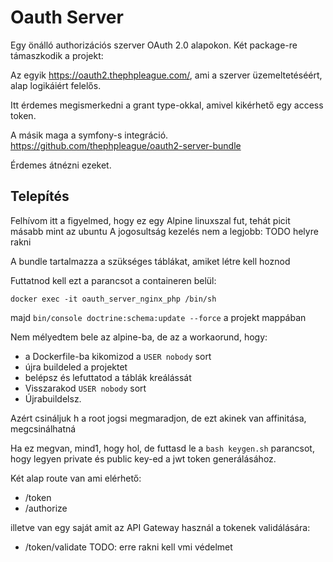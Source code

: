 # Oauth Server

Egy önálló authorizációs szerver OAuth 2.0 alapokon.
Két package-re támaszkodik a projekt:

Az egyik https://oauth2.thephpleague.com/, ami a szerver üzemeltetéséért, alap logikáiért felelős.

Itt érdemes megismerkedni a grant type-okkal, amivel kikérhető egy access token.

A másik maga a symfony-s integráció.
https://github.com/thephpleague/oauth2-server-bundle

Érdemes átnézni ezeket.

## Telepítés
Felhívom itt a figyelmed, hogy ez egy Alpine linuxszal fut, tehát picit másabb mint az ubuntu
A jogosultság kezelés nem a legjobb: TODO helyre rakni

A bundle tartalmazza a szükséges táblákat, amiket létre kell hoznod

Futtatnod kell ezt a parancsot a containeren belül:

```docker exec -it oauth_server_nginx_php /bin/sh```



majd ```bin/console doctrine:schema:update --force``` a projekt mappában

Nem mélyedtem bele az alpine-ba, de az a workaorund, hogy:

- a Dockerfile-ba kikomizod a ```USER nobody``` sort
- újra buildeled a projektet
- belépsz és lefuttatod a táblák kreálássát
- Visszarakod ```USER nobody``` sort
- Újrabuildelsz.

Azért csináljuk h a root jogsi megmaradjon, de ezt akinek van affinitása, megcsinálhatná

Ha ez megvan, mind1, hogy hol, de futtasd le a ```bash keygen.sh``` parancsot, hogy legyen private és public key-ed a jwt token generálásához.

Két alap route van ami elérhető:
- /token
- /authorize

illetve van egy saját amit az API Gateway használ a tokenek validálására:

- /token/validate TODO: erre rakni kell vmi védelmet


